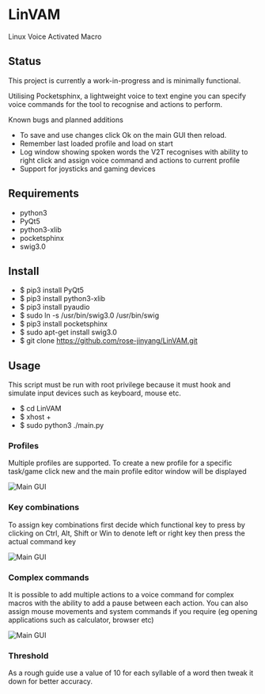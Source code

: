 # LinVAM
Linux Voice Activated Macro
## Status
This project is currently a work-in-progress and is minimally functional.

Utilising Pocketsphinx, a lightweight voice to text engine you can specify voice commands for the tool to recognise and actions to perform.

Known bugs and planned additions
- To save and use changes click Ok on the main GUI then reload.
- Remember last loaded profile and load on start
- Log window showing spoken words the V2T recognises with ability to right click and assign voice command and actions to current profile
- Support for joysticks and gaming devices
## Requirements
- python3
- PyQt5
- python3-xlib
- pocketsphinx
- swig3.0
## Install
- $ pip3 install PyQt5
- $ pip3 install python3-xlib
- $ pip3 install pyaudio
- $ sudo ln -s /usr/bin/swig3.0 /usr/bin/swig
- $ pip3 install pocketsphinx
- $ sudo apt-get install swig3.0
- $ git clone https://github.com/rose-jinyang/LinVAM.git
## Usage
This script must be run with root privilege because it must hook and simulate input devices such as keyboard, mouse etc.
- $ cd LinVAM
- $ xhost +
- $ sudo python3 ./main.py

### Profiles
Multiple profiles are supported.  To create a new profile for a specific task/game click new and the main profile editor window will be displayed

![Main GUI](https://raw.githubusercontent.com/aidygus/LinVAM/master/.img/gui.png)
### Key combinations
To assign key combinations first decide which functional key to press by clicking on Ctrl, Alt, Shift or Win to denote left or right key then press the actual command key

![Main GUI](https://raw.githubusercontent.com/aidygus/LinVAM/master/.img/combination.png)
### Complex commands
It is possible to add multiple actions to a voice command for complex macros with the ability to add a pause between each action.
You can also assign mouse movements and system commands if you require (eg opening applications such as calculator, browser etc)

![Main GUI](https://raw.githubusercontent.com/aidygus/LinVAM/master/.img/complex.png)
### Threshold
As a rough guide use a value of 10 for each syllable of a word then tweak it down for better accuracy.
